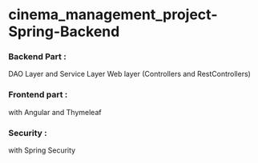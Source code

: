 # cinema_management_project-Spring-Backend

### Backend Part :
DAO Layer and Service Layer
Web layer (Controllers and RestControllers)

### Frontend part :
with Angular and Thymeleaf

### Security :
with Spring Security
